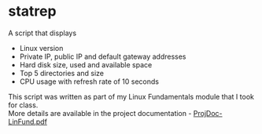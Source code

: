 # statrep
A script that displays
- Linux version
- Private IP, public IP and default gateway addresses
- Hard disk size, used and available space
- Top 5 directories and size
- CPU usage with refresh rate of 10 seconds

This script was written as part of my Linux Fundamentals module that I took for class.   
More details are available in the project documentation - [ProjDoc-LinFund.pdf](https://github.com/Aux-User/statrep/blob/main/ProjDoc-LinFund.pdf) 
